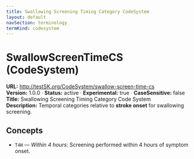 ```yaml
---
title: Swallowing Screening Timing Category CodeSystem
layout: default
navSection: terminology
termKind: codesystem
---
```


# SwallowScreenTimeCS (CodeSystem)

**URL:** http://testSK.org/CodeSystem/swallow-screen-time-cs  
**Version:** 1.0.0 · **Status:** active · **Experimental:** true · **CaseSensitive:** false  
**Title:** Swallowing Screening Timing Category Code System  
**Description:** Temporal categories relative to **stroke onset** for swallowing screening.

## Concepts
- `T4H` — *Within 4 hours*: Screening performed within 4 hours of symptom onset.

